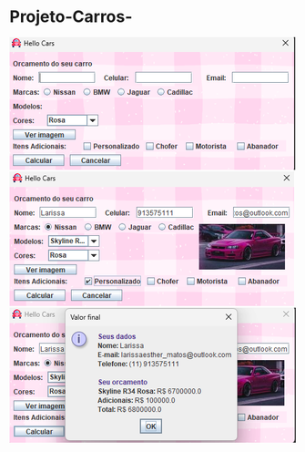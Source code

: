 # Projeto-Carros-

<img src="prjCarros1.png"/><br>
<img src="prjCarros2.png"/><br>
<img src="prjCarros3.png"/>

